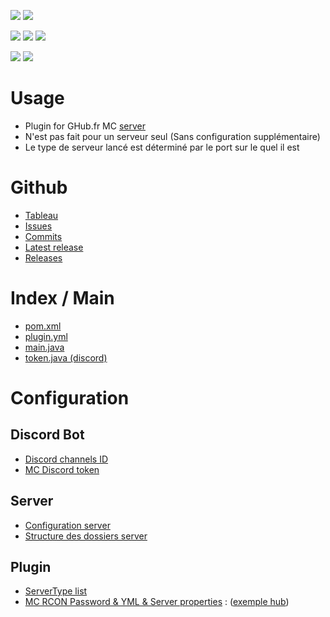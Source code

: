 <a href=""><img src="https://img.shields.io/github/commit-activity/m/GHub-fr/plugin?color=red&style=for-the-badge"></a>
<a href=""><img src="https://img.shields.io/github/last-commit/GHub-fr/plugin?color=red&style=for-the-badge"></a>

<a href=""><img src="https://img.shields.io/github/stars/GHub-fr?color=red&style=for-the-badge"></a>
<a href=""><img src="https://img.shields.io/github/stars/GHub-fr/plugin?color=red&label=repo%20stars&style=for-the-badge"></a>
<a href=""><img src="https://img.shields.io/github/contributors/GHub-fr/plugin?style=for-the-badge"></a>

<a href=""><img src="https://img.shields.io/github/languages/code-size/GHub-fr/plugin?color=red"></a>
<a href=""><img src="https://img.shields.io/github/repo-size/GHub-fr/plugin?color=red"></a>

# Usage
- Plugin for GHub.fr MC [server](https://doc.ghub.fr/github/server)
- N'est pas fait pour un serveur seul (Sans configuration supplémentaire)
- Le type de serveur lancé est déterminé par le port sur le quel il est

# Github
- [Tableau](https://github.com/orgs/GHub-fr/projects/3/)
- [Issues](https://github.com/GHub-fr/plugin/issues)
- [Commits](https://github.com/GHub-fr/plugin/commits/main)
- [Latest release](https://github.com/GHub-fr/plugin/releases/latest)
- [Releases](https://github.com/GHub-fr/plugin/releases)

# Index / Main
- [pom.xml](https://github.com/GHub-fr/plugin/blob/main/pom.xml)
- [plugin.yml](https://github.com/GHub-fr/plugin/blob/main/src/main/resources/plugin.yml)
- [main.java](https://github.com/GHub-fr/plugin/blob/main/src/main/java/ghub/fr/main/main.java)
- [token.java (discord)](https://github.com/GHub-fr/plugin/blob/main/src/main/java/ghub/fr/discord/token.java)

# Configuration
## Discord Bot
- [Discord channels ID](https://github.com/GHub-fr/plugin/blob/main/src/main/java/ghub/fr/discord/token.java)
- [MC Discord token](https://github.com/GHub-fr/server/blob/main/Serveurs/DataFolder/tokens.yml)

## Server
- [Configuration server](https://doc.ghub.fr/github/server)
- [Structure des dossiers server](https://github.com/GHub-fr/server/tree/main/Serveurs)

## Plugin
- [ServerType list](https://github.com/GHub-fr/server/blob/main/Serveurs/DataFolder/serverTypeFile.yml)
- [MC RCON Password & YML & Server properties](https://github.com/GHub-fr/server/blob/main/Serveurs/Waterfall/config.yml) : ([exemple hub](https://github.com/GHub-fr/server/blob/main/Serveurs/Hub/server.properties))
